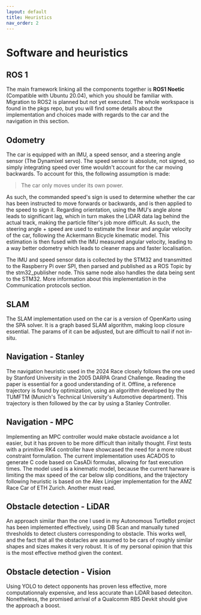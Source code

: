 ```yaml
---
layout: default
title: Heuristics
nav_order: 2
---
```


# Software and heuristics

## ROS 1

The main framework linking all the components together is **ROS1 Noetic** (Compatible with Ubuntu 20.04), which you should be familiar with. Migration to ROS2 is planned but not yet executed. The whole workspace is found in the pkgs repo, but you will find some details about the implementation and choices made with regards to the car and the navigation in this section. 

## Odometry

The car is equipped with an IMU, a speed sensor, and a steering angle sensor (The Dynamixel servo). The speed sensor is absolute, not signed, so simply integrating speed over time wouldn't account for the car moving backwards. To account for this, the following assumption is made: 

> The car only moves under its own power.

As such, the commanded speed's sign is used to determine whether the car has been instructed to move forwards or backwards, and is then applied to the speed to sign it. Regarding orientation, using the IMU's angle alone leads to significant lag, which in turn makes the LiDAR data lag behind the actual track, making the particle filter's job more difficult. As such, the steering angle + speed are used to estimate the linear and angular velocity of the car, following the Ackermann Bicycle kinematic model. This estimation is then fused with the IMU measured angular velocity, leading to a way better odometry which leads to cleaner maps and faster localisation. 

The IMU and speed sensor data is collected by the STM32 and transmitted to the Raspberry Pi over SPI, then parsed and published as a ROS Topic by the stm32_publisher node. This same node also handles the data being sent to the STM32. More information about this implementation in the Communication protocols section.

## SLAM

The SLAM implementation used on the car is a version of OpenKarto using the SPA solver. It is a graph based SLAM algorithm, making loop closure essential. The params of it can be adjusted, but are difficult to nail if not in-situ. 

## Navigation - Stanley

The navigation heuristic used in the 2024 Race closely follows the one used by Stanford University in the 2005 DARPA Grand Challenge. Reading the paper is essential for a good understanding of it. Offline, a reference trajectory is found by optimization, using an algorithm developed by the TUMFTM (Munich's Technical University's Automotive department). This trajectory is then followed by the car by using a Stanley Controller.

## Navigation - MPC

Implementing an MPC controller would make obstacle avoidance a lot easier, but it has proven to be more difficult than initally thought. First tests with a primitive RK4 controller have showcased the need for a more robust constraint formulation. The current implementation uses ACADOS to generate C code based on CasADi formulas, allowing for fast execution times. The model used is a kinematic model, because the current harware is limiting the max speed of the car below slip conditions, and the trajectory following heuristic is based on the Alex Liniger implementation for the AMZ Race Car of ETH Zurich. Another must read. 

## Obstacle detection - LiDAR

An approach similar than the one I used in my Autonomous TurtleBot project has been implemented effectively, using DB Scan and manually tuned thresholds to detect clusters corresponding to obstacle. This works well, and the fact that all the obstacles are assumed to be cars of roughly similar shapes and sizes makes it very robust. It is of my personal opinion that this is the most effective method given the context.

## Obstacle detection - Vision

Using YOLO to detect opponents has proven less effective, more computationnaly expensive, and less accurate than LiDAR based deteciton. Nonetheless, the promised arrival of a Qualcomm RB5 Devkit should give the approach a boost. 
